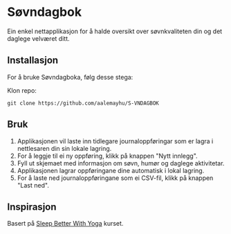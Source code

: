 # Søvndagbok

Ein enkel nettapplikasjon for å halde oversikt over søvnkvaliteten din og det daglege velværet ditt.

## Installasjon

For å bruke Søvndagboka, følg desse stega:

Klon repo:
```
git clone https://github.com/aalemayhu/S-VNDAGBOK
```

## Bruk

1. Applikasjonen vil laste inn tidlegare journaloppføringar som er lagra i nettlesaren din sin lokale lagring.
2. For å leggje til ei ny oppføring, klikk på knappen "Nytt innlegg".
3. Fyll ut skjemaet med informasjon om søvn, humør og daglege aktivitetar.
4. Applikasjonen lagrar oppføringane dine automatisk i lokal lagring.
5. For å laste ned journaloppføringane som ei CSV-fil, klikk på knappen "Last ned".

## Inspirasjon

Basert på [Sleep Better With Yoga](https://www.zengaarden.com/products/sleep-better-with-yoga) kurset.
